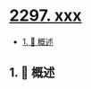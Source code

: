 # [2297. xxx](https://github.com/Tdahuyou/TNotes.leetcode/tree/main/notes/2297.%20xxx)

<!-- region:toc -->

- [1. 📝 概述](#1--概述)

<!-- endregion:toc -->

## 1. 📝 概述
